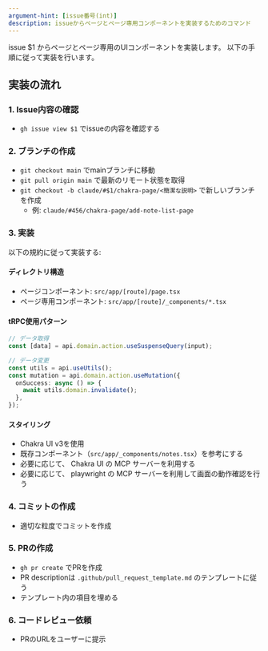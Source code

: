 ```yaml
---
argument-hint: [issue番号(int)]
description: issueからページとページ専用コンポーネントを実装するためのコマンド
---
```


issue $1 からページとページ専用のUIコンポーネントを実装します。
以下の手順に従って実装を行います。

## 実装の流れ

### 1. Issue内容の確認
- `gh issue view $1` でissueの内容を確認する

### 2. ブランチの作成
- `git checkout main` でmainブランチに移動
- `git pull origin main` で最新のリモート状態を取得
- `git checkout -b claude/#$1/chakra-page/<簡潔な説明>` で新しいブランチを作成
  - 例: `claude/#456/chakra-page/add-note-list-page`

### 3. 実装
以下の規約に従って実装する:

#### ディレクトリ構造
- ページコンポーネント: `src/app/[route]/page.tsx`
- ページ専用コンポーネント: `src/app/[route]/_components/*.tsx`

#### tRPC使用パターン
```typescript
// データ取得
const [data] = api.domain.action.useSuspenseQuery(input);

// データ変更
const utils = api.useUtils();
const mutation = api.domain.action.useMutation({
  onSuccess: async () => {
    await utils.domain.invalidate();
  },
});
```

#### スタイリング
- Chakra UI v3を使用
- 既存コンポーネント（`src/app/_components/notes.tsx`）を参考にする
- 必要に応じて、 Chakra UI の MCP サーバーを利用する
- 必要に応じて、 playwright の MCP サーバーを利用して画面の動作確認を行う

### 4. コミットの作成
- 適切な粒度でコミットを作成

### 5. PRの作成
- `gh pr create` でPRを作成
- PR descriptionは `.github/pull_request_template.md` のテンプレートに従う
- テンプレート内の項目を埋める

### 6. コードレビュー依頼
- PRのURLをユーザーに提示
